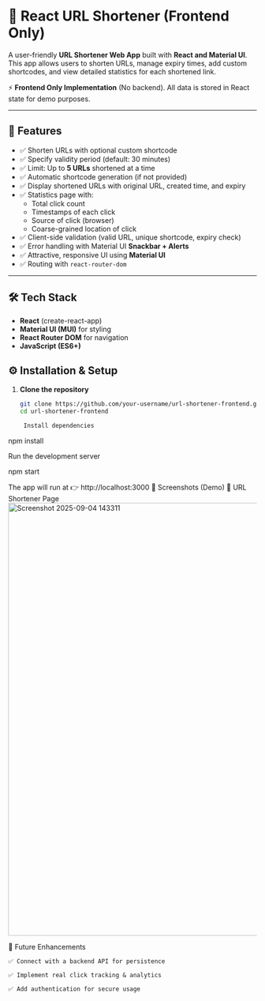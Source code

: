 # 🔗 React URL Shortener (Frontend Only)

A user-friendly **URL Shortener Web App** built with **React and Material UI**.  
This app allows users to shorten URLs, manage expiry times, add custom shortcodes, and view detailed statistics for each shortened link.  

⚡ **Frontend Only Implementation** (No backend). All data is stored in React state for demo purposes.

---

## 🚀 Features

- ✅ Shorten URLs with optional custom shortcode  
- ✅ Specify validity period (default: 30 minutes)  
- ✅ Limit: Up to **5 URLs** shortened at a time  
- ✅ Automatic shortcode generation (if not provided)  
- ✅ Display shortened URLs with original URL, created time, and expiry  
- ✅ Statistics page with:
  - Total click count  
  - Timestamps of each click  
  - Source of click (browser)  
  - Coarse-grained location of click  
- ✅ Client-side validation (valid URL, unique shortcode, expiry check)  
- ✅ Error handling with Material UI **Snackbar + Alerts**  
- ✅ Attractive, responsive UI using **Material UI**  
- ✅ Routing with `react-router-dom`  

---

## 🛠️ Tech Stack

- **React** (create-react-app)  
- **Material UI (MUI)** for styling  
- **React Router DOM** for navigation  
- **JavaScript (ES6+)**  



## ⚙️ Installation & Setup

1. **Clone the repository**
   ```bash
   git clone https://github.com/your-username/url-shortener-frontend.git
   cd url-shortener-frontend

    Install dependencies

npm install

Run the development server

npm start

The app will run at 👉 http://localhost:3000
📸 Screenshots (Demo)
🔗 URL Shortener Page
<img width="1854" height="876" alt="Screenshot 2025-09-04 143311" src="https://github.com/user-attachments/assets/09244c7a-0434-4f28-bcef-8085cd2b814e" />


🎯 Future Enhancements

    ✅ Connect with a backend API for persistence

    ✅ Implement real click tracking & analytics

    ✅ Add authentication for secure usage
